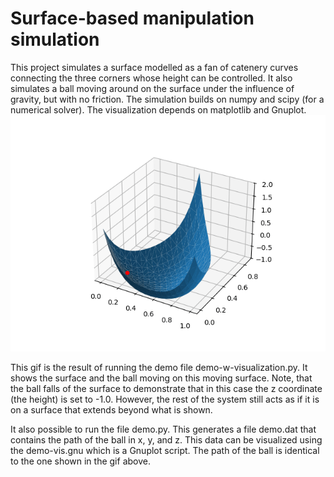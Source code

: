 <h1>Surface-based manipulation simulation</h1>
<p>This project simulates a surface modelled as a fan of catenery curves connecting the three corners whose height can be controlled. It also simulates a ball moving around on the surface under the influence of gravity, but with no friction. The simulation builds on numpy and scipy (for a numerical solver). The visualization depends on matplotlib and Gnuplot. 
 

<picture>
 <img alt="A gif of the surface" src="https://github.com/kstoy/surface_sim/blob/main/demo-w-visualization.gif">
</picture>


<p>This gif is the result of running the demo file demo-w-visualization.py. It shows the surface and the ball moving on this moving surface. Note, that the ball falls of the surface to demonstrate that in this case the z coordinate (the height) is set to -1.0. However, the rest of the system still acts as if it is on a surface that extends beyond what is shown.

<p>It also possible to run the file demo.py. This generates a file demo.dat that contains the path of the ball in x, y, and z. This data can be visualized using the demo-vis.gnu which is a Gnuplot script. The path of the ball is identical to the one shown in the gif above. 
